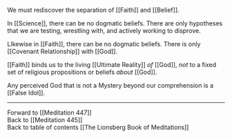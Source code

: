 We must rediscover the separation of [[Faith]] and [[Belief]]. 

In [[Science]], there can be no dogmatic beliefs. There are only hypotheses that we are testing, wrestling with, and actively working to disprove. 

LIkewise in [[Faith]], there can be no dogmatic beliefs. There is only [[Covenant Relationship]] with [[God]]. 

[[Faith]] binds us to the living [[Ultimate Reality]] *of* [[God]], *not* to a fixed set of religious propositions or beliefs *about* [[God]].  

Any perceived God that is not a Mystery beyond our comprehension is a [[False Idol]]. 

___

Forward to [[Meditation 447]]  
Back to [[Meditation 445]]  
Back to table of contents [[The Lionsberg Book of Meditations]]  